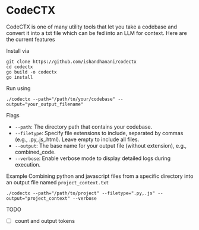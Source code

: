 # CodeCTX  

CodeCTX is one of many utility tools that let you take a codebase and convert it into a txt file which can be fed into an LLM for context. Here are the current features 

Install via 
```
git clone https://github.com/ishandhanani/codectx
cd codectx
go build -o codectx 
go install
```

Run using
```
./codectx --path="/path/to/your/codebase" --output="your_output_filename"
```

Flags
- `--path`: The directory path that contains your codebase.
- `--filetype`: Specify file extensions to include, separated by commas (e.g., .py,.js,.html). Leave empty to include all files.
- `--output`: The base name for your output file (without extension), e.g., combined_code.
- `--verbose`: Enable verbose mode to display detailed logs during execution.

Example
Combining python and javascript files from a specific directory into an output file named `project_context.txt`
```
./codectx --path="/path/to/project" --filetype=".py,.js" --output="project_context" --verbose
```

TODO
- [ ] count and output tokens

